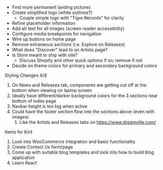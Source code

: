 - Find more permanent landing pictures
- Create simplified logo (white outlines?)
    - Couple simple logo with "Tigre Records" for clarity
- Refine placeholder information
- Add alt text for all images (screen reader accessibility)
- Configure media breakpoints for navigation
- Wire up buttons on home page
- Remove extraneous sections (i.e. Explore on Releases)
- What does "Discover" lead to on Artists page?
- Is Store meant to ship with site?
    - Discuss Shopify and other quick options if so; remove if not
- Decide on theme colors for primary and secondary background colors

Styling Changes 4/8

1. On News and Releases tab, components are getting cut off at the bottom when viewing on laptop screen
2. Ideally have different/darker background colors for the 3 sections near bottom of index page
3. Navbar height is too big when active
4. Could have the footer section flow into the sections above (even with images)
    1. Like the Artists and Releases tabs on https://www.dreamville.com/

Items for Kirit
1. Look into WooCommerce integration and basic functionality
2. Create Contact Us form/page
3. Come up with suitable blog templates and look into how to build blog application
4. Learn React